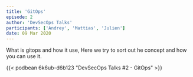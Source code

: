 ```yaml
---
title: 'GitOps'
episode: 2
author: 'DevSecOps Talks'
participants: ['Andrey', 'Mattias', 'Julien']
date: 09 Mar 2020
---
```


What is gitops and how it use, Here we try to sort out he concept and how you can use it.

<!-- Player -->

{{< podbean 6k6ub-d6b123 "DevSecOps Talks #2 - GitOps" >}}
